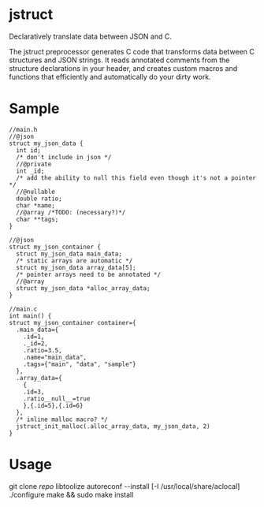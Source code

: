 # jstruct

Declaratively translate data between JSON and C.

The jstruct preprocessor generates C code that transforms data between C structures and JSON strings.
It reads annotated comments from the structure declarations in your header,
and creates custom macros and functions that efficiently and automatically do your dirty work.

# Sample

```
//main.h
//@json
struct my_json_data {
  int id;
  /* don't include in json */
  //@private
  int _id;
  /* add the ability to null this field even though it's not a pointer */
  //@nullable
  double ratio;
  char *name;
  //@array /*TODO: (necessary?)*/
  char **tags;
}

//@json
struct my_json_container {
  struct my_json_data main_data;
  /* static arrays are automatic */
  struct my_json_data array_data[5];
  /* pointer arrays need to be annotated */
  //@array
  struct my_json_data *alloc_array_data;
}

//main.c
int main() {
struct my_json_container container={
  .main_data={
    .id=1,
    ._id=2,
    .ratio=3.5,
    .name="main_data",
    .tags={"main", "data", "sample"}
  },
  .array_data={
    {
    .id=3,
    .ratio__null__=true
    },{.id=5},{.id=6}
  },
  /* inline malloc macro? */
  jstruct_init_malloc(.alloc_array_data, my_json_data, 2)
}
```

# Usage

git clone *repo*
libtoolize
autoreconf --install [-I /usr/local/share/aclocal]
./configure
make && sudo make install